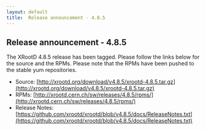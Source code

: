 ```yaml
---
layout: default
title:  Release announcement - 4.8.5
---
```


Release announcement - 4.8.5
-----------------------------

The XRootD 4.8.5 release has been tagged. Please follow the links
below for the source and the RPMs. Please note that the RPMs have been pushed
to the stable yum repositories.

 * Source: [http://xrootd.org/download/v4.8.5/xrootd-4.8.5.tar.gz](http://xrootd.org/download/v4.8.5/xrootd-4.8.5.tar.gz)
 * RPMs: [http://xrootd.cern.ch/sw/releases/4.8.5/rpms/](http://xrootd.cern.ch/sw/releases/4.8.5/rpms/)
 * Release Notes: [https://github.com/xrootd/xrootd/blob/v4.8.5/docs/ReleaseNotes.txt](https://github.com/xrootd/xrootd/blob/v4.8.5/docs/ReleaseNotes.txt)
